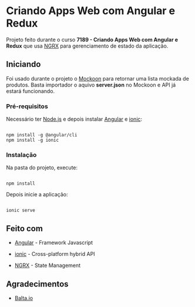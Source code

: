 
# Criando Apps Web com Angular e Redux

Projeto feito durante o curso **7189 - Criando Apps Web com Angular e Redux** que usa [NGRX](https://ngrx.io/) para gerenciamento de estado da aplicação.

## Iniciando

Foi usado durante o projeto o [Mockoon](https://mockoon.com/) para retornar uma lista mockada de produtos. Basta importador o aquivo **server.json** no Mockoon e API já estará funcionando.

### Pré-requisitos

Necessário ter [Node.js](https://nodejs.org/en/) e depois instalar [Angular](https://angular.io/) e [ionic](https://nodejs.org/en/):

```

npm install -g @angular/cli
npm install -g ionic

```


### Instalação


Na pasta do projeto, execute:


```

npm install

```

  

Depois inicie a aplicação:

  

```

ionic serve
```

## Feito com

  

* [Angular](https://angular.io/) - Framework Javascript

* [ionic](https://ionicframework.com/) - Cross-platform hybrid API

* [NGRX](https://rometools.github.io/rome/) - State Management 
  

## Agradecimentos


* [Balta.io](https://balta.io/) 
